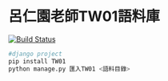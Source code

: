 # 呂仁園老師TW01語料庫
[![Build Status](https://travis-ci.org/Taiwanese-Corpus/Renyuan-Lyu_2000_TW01.svg?branch=master)](https://travis-ci.org/Taiwanese-Corpus/Renyuan-Lyu_2000_TW01)

```bash
#django project
pip install TW01 
python manage.py 匯入TW01 <語料目錄>
```